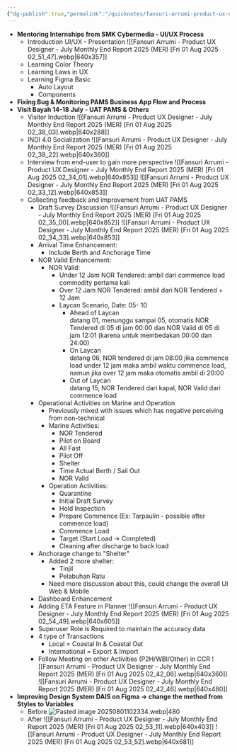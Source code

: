 ```yaml
---
{"dg-publish":true,"permalink":"/quicknotes/fansuri-arrumi-product-ux-designer-july-monthly-end-report-2025-mer/","tags":["gardenEntry"]}
---
```


- **Mentoring Internships from SMK Cybermedia -  UI/UX Process**
	- Introduction UI/UX - Presentation
		![[Fansuri Arrumi - Product UX Designer - July Monthly End Report 2025 (MER) [Fri 01 Aug 2025 02_51_47].webp|640x357]]
	- Learning Color Theory
	- Learning Laws in UX
	- Learning Figma Basic
		- Auto Layout
		- Components
- **Fixing Bug & Monitoring PAMS Business App Flow and Process**
- **Visit Bayah 14-18 July - UAT PAMS & Others**
	- Visitor Induction
		![[Fansuri Arrumi - Product UX Designer - July Monthly End Report 2025 (MER) [Fri 01 Aug 2025 02_38_03].webp|640x288]]
	- INDI 4.0 Socialization
		![[Fansuri Arrumi - Product UX Designer - July Monthly End Report 2025 (MER) [Fri 01 Aug 2025 02_38_22].webp|640x360]]
	- Interview from end-user to gain more perspective
		![[Fansuri Arrumi - Product UX Designer - July Monthly End Report 2025 (MER) [Fri 01 Aug 2025 02_34_01].webp|640x853]]
		![[Fansuri Arrumi - Product UX Designer - July Monthly End Report 2025 (MER) [Fri 01 Aug 2025 02_33_12].webp|640x853]]
	- Collecting feedback and improvement from UAT PAMS
		- Draft Survey Discussion
			![[Fansuri Arrumi - Product UX Designer - July Monthly End Report 2025 (MER) [Fri 01 Aug 2025 02_35_00].webp|640x852]]
			![[Fansuri Arrumi - Product UX Designer - July Monthly End Report 2025 (MER) [Fri 01 Aug 2025 02_34_33].webp|640x853]]
		- Arrival Time Enhancement:
			- Include Berth and Anchorage Time
		- NOR Valid Enhancement:
			- NOR Valid:
			    - Under 12 Jam NOR Tendered: ambil dari commence load commodity pertama kali
			    - Over 12 Jam NOR Tendered: ambil dari NOR Tendered + 12 Jam
				- Laycan Scenario, Date: 05- 10
					- Ahead of Laycan  
					    datang 01, menunggu sampai 05, otomatis NOR Tendered di 05 di jam 00:00 dan NOR Valid di 05 di jam 12:01 (karena untuk membedakan 00:00 dan 24:00)
					- On Laycan  
					    datang 06, NOR tendered di jam 08:00 jika commence load under 12 jam maka ambil waktu commence load, namun jika over 12 jam maka otomatis ambil di 20:00
					- Out of Laycan  
					    datang 15, NOR Tendered dari kapal, NOR Valid dari commence load
		- Operational Activities on Marine and Operation
			- Previously mixed with issues which has negative perceiving from non-technical
			- Marine Activities:
				- NOR Tendered
				- Pilot on Board
				- All Fast
				- Pilot Off
				- Shelter
				- Time Actual Berth / Sail Out
				- NOR Valid
			- Operation Activities:
				- Quarantine
				- Initial Draft Survey
				- Hold Inspection
				- Prepare Commence (Ex: Tarpaulin - possible after commence load)
				- Commence Load
				- Target (Start Load -> Completed)
				- Cleaning after discharge to back load
		- Anchorage change to "Shelter"
			- Added 2 more shelter:
				- Tinjil
				- Pelabuhan Ratu
			- Need more discussion about this, could change the overall UI Web & Mobile
		- Dashboard Enhancement
		- Adding ETA Feature in Planner
			![[Fansuri Arrumi - Product UX Designer - July Monthly End Report 2025 (MER) [Fri 01 Aug 2025 02_54_49].webp|640x605]]
		- Superuser Role is Required to maintain the accuracy data
		- 4 type of Transactions
			- Local = Coastal In & Coastal Out
			- International = Export & Import
		- Follow Meeting on other Activities (P2H/WBI/Other) in CCR
			![[Fansuri Arrumi - Product UX Designer - July Monthly End Report 2025 (MER) [Fri 01 Aug 2025 02_42_06].webp|640x360]]
			![[Fansuri Arrumi - Product UX Designer - July Monthly End Report 2025 (MER) [Fri 01 Aug 2025 02_42_46].webp|640x480]]
- **Improving Design System DAIS on Figma -> change the method from Styles to Variables**
	- Before
		![Pasted image 20250801102334.webp|480](/img/user/Attachments/Pasted%20image%2020250801102334.webp)
	- After
		![[Fansuri Arrumi - Product UX Designer - July Monthly End Report 2025 (MER) [Fri 01 Aug 2025 02_53_11].webp|640x403]]
		![[Fansuri Arrumi - Product UX Designer - July Monthly End Report 2025 (MER) [Fri 01 Aug 2025 02_53_52].webp|640x681]]